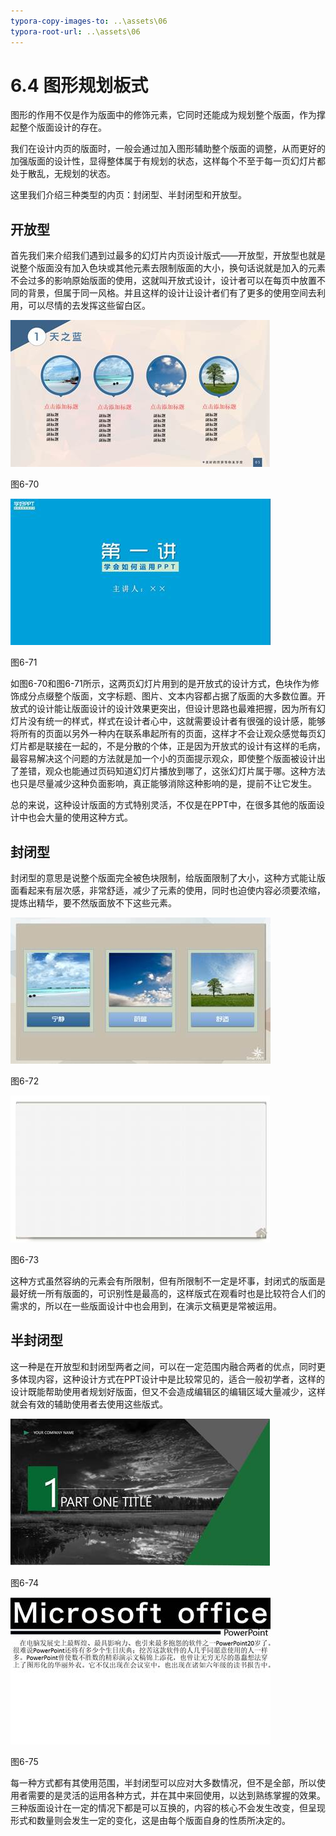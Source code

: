 ```yaml
---
typora-copy-images-to: ..\assets\06
typora-root-url: ..\assets\06
---
```


# 6.4  图形规划板式

图形的作用不仅是作为版面中的修饰元素，它同时还能成为规划整个版面，作为撑起整个版面设计的存在。

我们在设计内页的版面时，一般会通过加入图形辅助整个版面的调整，从而更好的加强版面的设计性，显得整体属于有规划的状态，这样每个不至于每一页幻灯片都处于散乱，无规划的状态。

这里我们介绍三种类型的内页：封闭型、半封闭型和开放型。

## **开放型**

首先我们来介绍我们遇到过最多的幻灯片内页设计版式——开放型，开放型也就是说整个版面没有加入色块或其他元素去限制版面的大小，换句话说就是加入的元素不会过多的影响原始版面的使用，这就叫开放式设计，设计者可以在每页中放置不同的背景，但属于同一风格。并且这样的设计让设计者们有了更多的使用空间去利用，可以尽情的去发挥这些留白区。

![img](../../.gitbook/assets/image135%20%281%29.jpg)

图6-70

![img](../../.gitbook/assets/image136.jpg)

图6-71

如图6-70和图6-71所示，这两页幻灯片用到的是开放式的设计方式，色块作为修饰成分点缀整个版面，文字标题、图片、文本内容都占据了版面的大多数位置。开放式的设计能让版面设计的设计效果更突出，但设计思路也最难把握，因为所有幻灯片没有统一的样式，样式在设计者心中，这就需要设计者有很强的设计感，能够将所有的页面以另外一种内在联系串起所有的页面，这样才不会让观众感觉每页幻灯片都是联接在一起的，不是分散的个体，正是因为开放式的设计有这样的毛病，最容易解决这个问题的方法就是加一个小的页面提示观众，即使整个版面被设计出了差错，观众也能通过页码知道幻灯片播放到哪了，这张幻灯片属于哪。这种方法也只是尽量减少这种负面影响，真正能够消除这种影响的是，提前不让它发生。

总的来说，这种设计版面的方式特别灵活，不仅是在PPT中，在很多其他的版面设计中也会大量的使用这种方式。

## **封闭型**

封闭型的意思是说整个版面完全被色块限制，给版面限制了大小，这种方式能让版面看起来有层次感，非常舒适，减少了元素的使用，同时也迫使内容必须要浓缩，提炼出精华，要不然版面放不下这些元素。

![img](../../.gitbook/assets/image137.jpg)

图6-72

![img](../../.gitbook/assets/image138.jpg)

图6-73

这种方式虽然容纳的元素会有所限制，但有所限制不一定是坏事，封闭式的版面是最好统一所有版面的，可识别性是最高的，这样版式在观看时也是比较符合人们的需求的，所以在一些版面设计中也会用到，在演示文稿更是常被运用。

## **半封闭型**

这一种是在开放型和封闭型两者之间，可以在一定范围内融合两者的优点，同时更多体现内容，这种设计方式在PPT设计中是比较常见的，适合一般初学者，这样的设计既能帮助使用者规划好版面，但又不会造成编辑区的编辑区域大量减少，这样就会有效的辅助使用者去使用这些版式。

![img](../../.gitbook/assets/image139.jpg)

图6-74

![img](../../.gitbook/assets/image140%20%281%29.jpg)

图6-75

每一种方式都有其使用范围，半封闭型可以应对大多数情况，但不是全部，所以使用者需要的是灵活的运用各种方式，并在其中来回使用，以达到熟练掌握的效果。三种版面设计在一定的情况下都是可以互换的，内容的核心不会发生改变，但呈现形式和数量则会发生一定的变化，这是由每个版面自身的性质所决定的。

